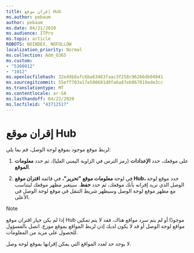 ```yaml
---
title: إقران موقع Hub
ms.author: pebaum
author: pebaum
ms.date: 04/21/2020
ms.audience: ITPro
ms.topic: article
ROBOTS: NOINDEX, NOFOLLOW
localization_priority: Normal
ms.collection: Adm_O365
ms.custom:
- "5300012"
- "1012"
ms.openlocfilehash: 32e49b8afc6ba63463faac3f258c96266db04941
ms.sourcegitcommit: 55eff703a17e500681d8fa6a87eb067019ade3cc
ms.translationtype: MT
ms.contentlocale: ar-SA
ms.lasthandoff: 04/22/2020
ms.locfileid: "43712517"
---
```

# <a name="associate-a-hub-site"></a>إقران موقع Hub

لربط موقع موجود بموقع لوحة الوصل، قم بما يلي:
  
1. على موقعك، حدد **الإعدادات** (رمز الترس في الزاوية اليمنى العليا)، ثم حدد **معلومات الموقع**.

2. في لوحة **معلومات موقع "تحرير"،** في قائمة **اقتران موقع Hub،** حدد موقع لوحة الوصل الذي تريد إقرانه بأنك موقعك، ثم حدد **حفظ**. سيتغير مظهر موقعك ليتناسب مع مظهر موقع لوحة الوصل وسيظهر شريط التنقل في موقع لوحة الوصل في الأعلى.

 > [!Note]
>إذا لم يكن خيار اقتران موقع Hub موجودًا أو لم يتم سرد مواقع هناك، فقد لا يتم تمكين مواقع لوحة الوصل أو قد لا يكون لديك إذن لربط المواقع بموقع موزع. اتصل بالمسؤول للحصول على مزيد من المعلومات.
>
>لا يوجد حد لعدد المواقع التي يمكن إقرانها بموقع لوحة وصل.
  
